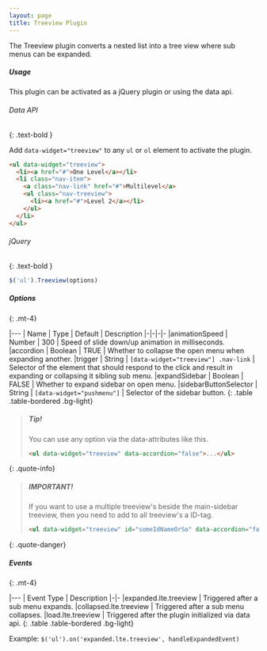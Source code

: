 ```yaml
---
layout: page
title: Treeview Plugin
---
```


The Treeview plugin converts a nested list into a tree view where sub menus can be expanded.

##### Usage
This plugin can be activated as a jQuery plugin or using the data api.

###### Data API
{: .text-bold }

Add `data-widget="treeview"` to any `ul` or `ol` element to activate the plugin.

```html
<ul data-widget="treeview">
  <li><a href="#">One Level</a></li>
  <li class="nav-item">
    <a class="nav-link" href="#">Multilevel</a>
    <ul class="nav-treeview">
      <li><a href="#">Level 2</a></li>
    </ul>
  </li>
</ul>
```

###### jQuery
{: .text-bold }
```js
$('ul').Treeview(options)
```

##### Options
{: .mt-4}

|---
| Name | Type | Default | Description
|-|-|-|-
|animationSpeed | Number | 300 | Speed of slide down/up animation in milliseconds.
|accordion | Boolean | TRUE | Whether to collapse the open menu when expanding another.
|trigger | String | `[data-widget="treeview"] .nav-link` |  Selector of the element that should respond to the click and result in expanding or collapsing it sibling sub menu.
|expandSidebar | Boolean | FALSE | Whether to expand sidebar on open menu.
|sidebarButtonSelector | String | `[data-widget="pushmenu"]` | Selector of the sidebar button.
{: .table .table-bordered .bg-light}

> ##### Tip!
> You can use any option via the data-attributes like this.
> ```html
> <ul data-widget="treeview" data-accordion="false">...</ul>
> ```
{: .quote-info}

> ##### IMPORTANT!
> If you want to use a multiple treeview's beside the main-sidebar treeview,
> then you need to add to all treeview's a ID-tag.
> ```html
> <ul data-widget="treeview" id="someIdNameOrSo" data-accordion="false">...</ul>
> ```
{: .quote-danger}

##### Events
{: .mt-4}

|---
| Event Type | Description
|-|-
|expanded.lte.treeview | Triggered after a sub menu expands.
|collapsed.lte.treeview | Triggered after a sub menu collapses.
|load.lte.treeview | Triggered after the plugin initialized via data api.
{: .table .table-bordered .bg-light}

Example: `$('ul').on('expanded.lte.treeview', handleExpandedEvent)`
